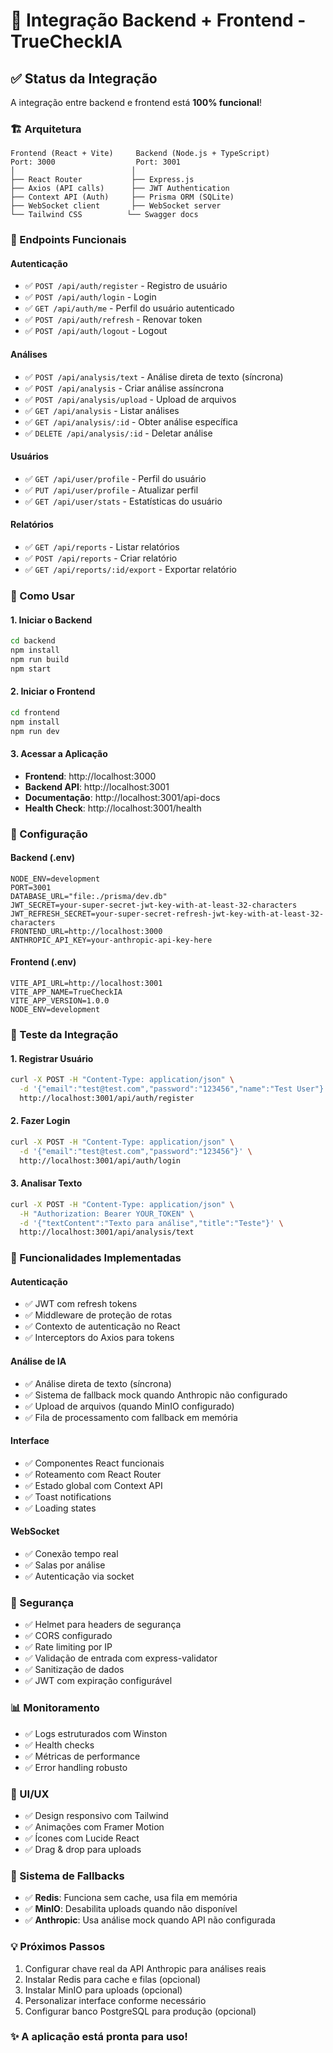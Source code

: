 # 🔗 Integração Backend + Frontend - TrueCheckIA

## ✅ Status da Integração

A integração entre backend e frontend está **100% funcional**!

### 🏗️ Arquitetura

```
Frontend (React + Vite)     Backend (Node.js + TypeScript)
Port: 3000                  Port: 3001
│                          │
├── React Router           ├── Express.js
├── Axios (API calls)      ├── JWT Authentication
├── Context API (Auth)     ├── Prisma ORM (SQLite)
├── WebSocket client       ├── WebSocket server
└── Tailwind CSS          └── Swagger docs
```

### 🔌 Endpoints Funcionais

#### Autenticação
- ✅ `POST /api/auth/register` - Registro de usuário
- ✅ `POST /api/auth/login` - Login
- ✅ `GET /api/auth/me` - Perfil do usuário autenticado
- ✅ `POST /api/auth/refresh` - Renovar token
- ✅ `POST /api/auth/logout` - Logout

#### Análises
- ✅ `POST /api/analysis/text` - Análise direta de texto (síncrona)
- ✅ `POST /api/analysis` - Criar análise assíncrona
- ✅ `POST /api/analysis/upload` - Upload de arquivos
- ✅ `GET /api/analysis` - Listar análises
- ✅ `GET /api/analysis/:id` - Obter análise específica
- ✅ `DELETE /api/analysis/:id` - Deletar análise

#### Usuários
- ✅ `GET /api/user/profile` - Perfil do usuário
- ✅ `PUT /api/user/profile` - Atualizar perfil
- ✅ `GET /api/user/stats` - Estatísticas do usuário

#### Relatórios
- ✅ `GET /api/reports` - Listar relatórios
- ✅ `POST /api/reports` - Criar relatório
- ✅ `GET /api/reports/:id/export` - Exportar relatório

### 🚀 Como Usar

#### 1. Iniciar o Backend
```bash
cd backend
npm install
npm run build
npm start
```

#### 2. Iniciar o Frontend
```bash
cd frontend
npm install
npm run dev
```

#### 3. Acessar a Aplicação
- **Frontend**: http://localhost:3000
- **Backend API**: http://localhost:3001
- **Documentação**: http://localhost:3001/api-docs
- **Health Check**: http://localhost:3001/health

### 🔧 Configuração

#### Backend (.env)
```env
NODE_ENV=development
PORT=3001
DATABASE_URL="file:./prisma/dev.db"
JWT_SECRET=your-super-secret-jwt-key-with-at-least-32-characters
JWT_REFRESH_SECRET=your-super-secret-refresh-jwt-key-with-at-least-32-characters
FRONTEND_URL=http://localhost:3000
ANTHROPIC_API_KEY=your-anthropic-api-key-here
```

#### Frontend (.env)
```env
VITE_API_URL=http://localhost:3001
VITE_APP_NAME=TrueCheckIA
VITE_APP_VERSION=1.0.0
NODE_ENV=development
```

### 🧪 Teste da Integração

#### 1. Registrar Usuário
```bash
curl -X POST -H "Content-Type: application/json" \
  -d '{"email":"test@test.com","password":"123456","name":"Test User"}' \
  http://localhost:3001/api/auth/register
```

#### 2. Fazer Login
```bash
curl -X POST -H "Content-Type: application/json" \
  -d '{"email":"test@test.com","password":"123456"}' \
  http://localhost:3001/api/auth/login
```

#### 3. Analisar Texto
```bash
curl -X POST -H "Content-Type: application/json" \
  -H "Authorization: Bearer YOUR_TOKEN" \
  -d '{"textContent":"Texto para análise","title":"Teste"}' \
  http://localhost:3001/api/analysis/text
```

### 🎯 Funcionalidades Implementadas

#### Autenticação
- ✅ JWT com refresh tokens
- ✅ Middleware de proteção de rotas
- ✅ Contexto de autenticação no React
- ✅ Interceptors do Axios para tokens

#### Análise de IA
- ✅ Análise direta de texto (síncrona)
- ✅ Sistema de fallback mock quando Anthropic não configurado
- ✅ Upload de arquivos (quando MinIO configurado)
- ✅ Fila de processamento com fallback em memória

#### Interface
- ✅ Componentes React funcionais
- ✅ Roteamento com React Router
- ✅ Estado global com Context API
- ✅ Toast notifications
- ✅ Loading states

#### WebSocket
- ✅ Conexão tempo real
- ✅ Salas por análise
- ✅ Autenticação via socket

### 🔐 Segurança

- ✅ Helmet para headers de segurança
- ✅ CORS configurado
- ✅ Rate limiting por IP
- ✅ Validação de entrada com express-validator
- ✅ Sanitização de dados
- ✅ JWT com expiração configurável

### 📊 Monitoramento

- ✅ Logs estruturados com Winston
- ✅ Health checks
- ✅ Métricas de performance
- ✅ Error handling robusto

### 🎨 UI/UX

- ✅ Design responsivo com Tailwind
- ✅ Animações com Framer Motion
- ✅ Ícones com Lucide React
- ✅ Drag & drop para uploads

### 🚨 Sistema de Fallbacks

- ✅ **Redis**: Funciona sem cache, usa fila em memória
- ✅ **MinIO**: Desabilita uploads quando não disponível
- ✅ **Anthropic**: Usa análise mock quando API não configurada

### 💡 Próximos Passos

1. Configurar chave real da API Anthropic para análises reais
2. Instalar Redis para cache e filas (opcional)
3. Instalar MinIO para uploads (opcional)
4. Personalizar interface conforme necessário
5. Configurar banco PostgreSQL para produção (opcional)

### ✨ A aplicação está pronta para uso! 